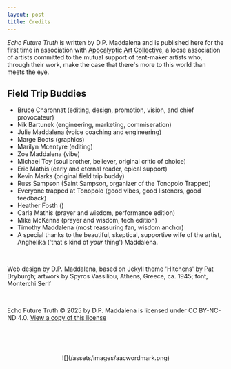 ```yaml
---
layout: post
title: Credits
---
```


*Echo Future Truth* is written by D.P. Maddalena and is published here for the first time in association with [Apocalyptic Art Collective](apocalypticartcollective.com), a loose association of artists committed to the mutual support of tent-maker artists who, through their work, make the case that there's more to this world than meets the eye. 

## Field Trip Buddies

- Bruce Charonnat (editing, design, promotion, vision, and chief provocateur)
- Nik Bartunek (engineering, marketing, commiseration)
- Julie Maddalena (voice coaching and engineering)
- Marge Boots (graphics)
- Marilyn Mcentyre (editing)
- Zoe Maddalena (vibe)
- Michael Toy (soul brother, believer, original critic of choice)
- Eric Mathis (early and eternal reader, epical support)
- Kevin Marks (original field trip buddy) 
- Russ Sampson (Saint Sampson, organizer of the Tonopolo Trapped)
- Everyone trapped at Tonopolo (good vibes, good listeners, good feedback)
- Heather Fosth ()
- Carla Mathis (prayer and wisdom, performance edition)
- Mike McKenna (prayer and wisdom, tech edition)
- Timothy Maddalena (most reassuring fan, wisdom anchor)
- A special thanks to the beautiful, skeptical, supportive wife of the artist, Anghelika ('that's kind of *your* thing') Maddalena.

&nbsp;

Web design by D.P. Maddalena, based on Jekyll theme 'Hitchens' by Pat Dryburgh; artwork by Spyros Vassiliou, Athens, Greece, ca. 1945; font, Monterchi Serif

&nbsp;


Echo Future Truth  © 2025 by D.P. Maddalena is licensed under CC BY-NC-ND 4.0. [View a copy of this license](https://creativecommons.org/licenses/by-nc-nd/4.0/)

&nbsp;

&nbsp;

<center>
![](/assets/images/aacwordmark.png)
</center>